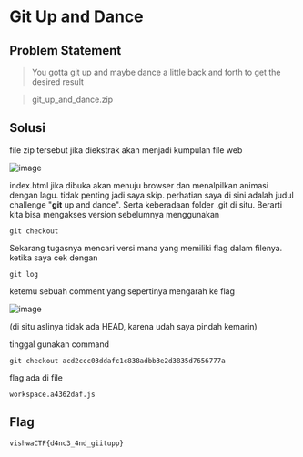 # Git Up and Dance

## Problem Statement

> You gotta git up and maybe dance a little back and forth to get the desired result

> git_up_and_dance.zip
> 

## Solusi
file zip tersebut jika diekstrak akan menjadi kumpulan file web

![image](https://user-images.githubusercontent.com/73151823/111189443-aad62580-85e8-11eb-8950-e0786b912450.png)

index.html jika dibuka akan menuju browser dan menalpilkan animasi dengan lagu. tidak penting jadi saya skip. perhatian saya di sini adalah judul challenge "**git** up and dance". Serta keberadaan folder .git di situ. Berarti kita bisa mengakses version sebelumnya menggunakan

```git checkout```

Sekarang tugasnya mencari versi mana yang memiliki flag dalam filenya. ketika saya cek dengan

```git log``` 

ketemu sebuah comment yang sepertinya mengarah ke flag

![image](https://user-images.githubusercontent.com/73151823/111189976-38197a00-85e9-11eb-81b5-444df9d124d5.png)

(di situ aslinya tidak ada HEAD, karena udah saya pindah kemarin)

tinggal gunakan command

```git checkout acd2ccc03ddafc1c838adbb3e2d3835d7656777a```

flag ada di file

```workspace.a4362daf.js```

## Flag
```vishwaCTF{d4nc3_4nd_giitupp}```
